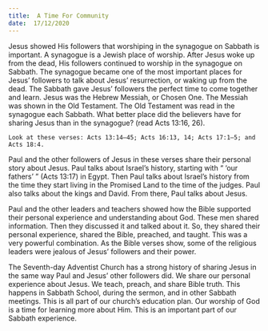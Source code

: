 ```yaml
---
title:  A Time For Community 
date:  17/12/2020
---
```


Jesus showed His followers that worshiping in the synagogue on Sabbath is important. A synagogue is a Jewish place of worship. After Jesus woke up from the dead, His followers continued to worship in the synagogue on Sabbath. The synagogue became one of the most important places for Jesus’ followers to talk about Jesus’ resurrection, or waking up from the dead. The Sabbath gave Jesus’ followers the perfect time to come together and learn. Jesus was the Hebrew Messiah, or Chosen One. The Messiah was shown in the Old Testament. The Old Testament was read in the synagogue each Sabbath. What better place did the believers have for sharing Jesus than in the synagogue? (read Acts 13:16, 26).

`Look at these verses: Acts 13:14–45; Acts 16:13, 14; Acts 17:1–5; and Acts 18:4.`

Paul and the other followers of Jesus in these verses share their personal story about Jesus. Paul talks about Israel’s history, starting with “ ‘our fathers’ ” (Acts 13:17) in Egypt. Then Paul talks about Israel’s history from the time they start living in the Promised Land to the time of the judges. Paul also talks about the kings and David. From there, Paul talks about Jesus.

Paul and the other leaders and teachers showed how the Bible supported their personal experience and understanding about God. These men shared information. Then they discussed it and talked about it. So, they shared their personal experience, shared the Bible, preached, and taught. This was a very powerful combination. As the Bible verses show, some of the religious leaders were jealous of Jesus’ followers and their power.

The Seventh-day Adventist Church has a strong history of sharing Jesus in the same way Paul and Jesus’ other followers did. We share our personal experience about Jesus. We teach, preach, and share Bible truth. This happens in Sabbath School, during the sermon, and in other Sabbath meetings. This is all part of our church’s education plan. Our worship of God is a time for learning more about Him. This is an important part of our Sabbath experience.